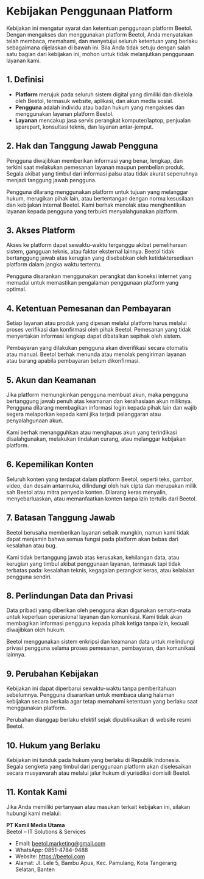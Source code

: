 # Kebijakan Penggunaan Platform

Kebijakan ini mengatur syarat dan ketentuan penggunaan platform Beetol. Dengan mengakses dan menggunakan platform Beetol, Anda menyatakan telah membaca, memahami, dan menyetujui seluruh ketentuan yang berlaku sebagaimana dijelaskan di bawah ini. Bila Anda tidak setuju dengan salah satu bagian dari kebijakan ini, mohon untuk tidak melanjutkan penggunaan layanan kami.

## 1. Definisi

- **Platform** merujuk pada seluruh sistem digital yang dimiliki dan dikelola oleh Beetol, termasuk website, aplikasi, dan akun media sosial.
- **Pengguna** adalah individu atau badan hukum yang mengakses dan menggunakan layanan platform Beetol.
- **Layanan** mencakup jasa servis perangkat komputer/laptop, penjualan sparepart, konsultasi teknis, dan layanan antar-jemput.

## 2. Hak dan Tanggung Jawab Pengguna

Pengguna diwajibkan memberikan informasi yang benar, lengkap, dan terkini saat melakukan pemesanan layanan maupun pembelian produk. Segala akibat yang timbul dari informasi palsu atau tidak akurat sepenuhnya menjadi tanggung jawab pengguna.

Pengguna dilarang menggunakan platform untuk tujuan yang melanggar hukum, merugikan pihak lain, atau bertentangan dengan norma kesusilaan dan kebijakan internal Beetol. Kami berhak menolak atau menghentikan layanan kepada pengguna yang terbukti menyalahgunakan platform.

## 3. Akses Platform

Akses ke platform dapat sewaktu-waktu terganggu akibat pemeliharaan sistem, gangguan teknis, atau faktor eksternal lainnya. Beetol tidak bertanggung jawab atas kerugian yang disebabkan oleh ketidaktersediaan platform dalam jangka waktu tertentu.

Pengguna disarankan menggunakan perangkat dan koneksi internet yang memadai untuk memastikan pengalaman penggunaan platform yang optimal.

## 4. Ketentuan Pemesanan dan Pembayaran

Setiap layanan atau produk yang dipesan melalui platform harus melalui proses verifikasi dan konfirmasi oleh pihak Beetol. Pemesanan yang tidak menyertakan informasi lengkap dapat dibatalkan sepihak oleh sistem.

Pembayaran yang dilakukan pengguna akan diverifikasi secara otomatis atau manual. Beetol berhak menunda atau menolak pengiriman layanan atau barang apabila pembayaran belum dikonfirmasi.

## 5. Akun dan Keamanan

Jika platform memungkinkan pengguna membuat akun, maka pengguna bertanggung jawab penuh atas keamanan dan kerahasiaan akun miliknya. Pengguna dilarang membagikan informasi login kepada pihak lain dan wajib segera melaporkan kepada kami jika terjadi pelanggaran atau penyalahgunaan akun.

Kami berhak menangguhkan atau menghapus akun yang terindikasi disalahgunakan, melakukan tindakan curang, atau melanggar kebijakan platform.

## 6. Kepemilikan Konten

Seluruh konten yang terdapat dalam platform Beetol, seperti teks, gambar, video, dan desain antarmuka, dilindungi oleh hak cipta dan merupakan milik sah Beetol atau mitra penyedia konten. Dilarang keras menyalin, menyebarluaskan, atau memanfaatkan konten tanpa izin tertulis dari Beetol.

## 7. Batasan Tanggung Jawab

Beetol berusaha memberikan layanan sebaik mungkin, namun kami tidak dapat menjamin bahwa semua fungsi pada platform akan bebas dari kesalahan atau bug.

Kami tidak bertanggung jawab atas kerusakan, kehilangan data, atau kerugian yang timbul akibat penggunaan layanan, termasuk tapi tidak terbatas pada: kesalahan teknis, kegagalan perangkat keras, atau kelalaian pengguna sendiri.

## 8. Perlindungan Data dan Privasi

Data pribadi yang diberikan oleh pengguna akan digunakan semata-mata untuk keperluan operasional layanan dan komunikasi. Kami tidak akan membagikan informasi pengguna kepada pihak ketiga tanpa izin, kecuali diwajibkan oleh hukum.

Beetol menggunakan sistem enkripsi dan keamanan data untuk melindungi privasi pengguna selama proses pemesanan, pembayaran, dan komunikasi lainnya.

## 9. Perubahan Kebijakan

Kebijakan ini dapat diperbarui sewaktu-waktu tanpa pemberitahuan sebelumnya. Pengguna disarankan untuk membaca ulang halaman kebijakan secara berkala agar tetap memahami ketentuan yang berlaku saat menggunakan platform.

Perubahan dianggap berlaku efektif sejak dipublikasikan di website resmi Beetol.

## 10. Hukum yang Berlaku

Kebijakan ini tunduk pada hukum yang berlaku di Republik Indonesia. Segala sengketa yang timbul dari penggunaan platform akan diselesaikan secara musyawarah atau melalui jalur hukum di yurisdiksi domisili Beetol.

## 11. Kontak Kami

Jika Anda memiliki pertanyaan atau masukan terkait kebijakan ini, silakan hubungi kami melalui:

**PT Kamil Media Utama**  
Beetol – IT Solutions & Services  
- Email: beetol.marketing@gmail.com
- WhatsApp: 0851-4784-9488
- Website: https://beetol.com
- Alamat: Jl. Lele 5, Bambu Apus, Kec. Pamulang, Kota Tangerang Selatan, Banten